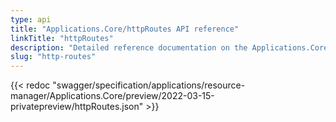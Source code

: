 ```yaml
---
type: api
title: "Applications.Core/httpRoutes API reference"
linkTitle: "httpRoutes"
description: "Detailed reference documentation on the Applications.Core/httpRoutes API"
slug: "http-routes"
---
```


{{< redoc "swagger/specification/applications/resource-manager/Applications.Core/preview/2022-03-15-privatepreview/httpRoutes.json" >}}
